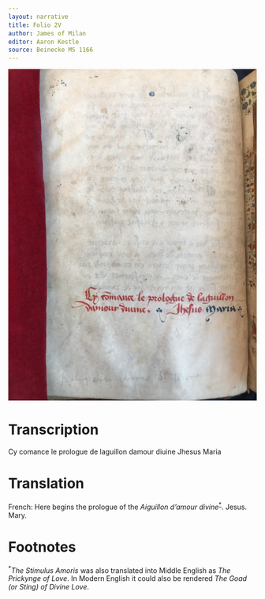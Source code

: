 ```yaml
---
layout: narrative
title: Folio 2V
author: James of Milan
editor: Aaron Kestle
source: Beinecke MS 1166
---
```


![Beinecke MS 1166 Folio 2V](https://github.com/oldfrenchtexts/L-aiguillon-d-amour-divine/blob/39a435f1bafc2301ef31d8406a069554c6edcc9a/assets/2V.jpg)

# Transcription

Cy comance le prologue de laguillon damour diuine Jhesus Maria

# Translation

French: Here begins the prologue of the *Aiguillon d’amour divine*<sup><a href="#fn1" id="ref1">\*</a></sup>. Jesus. Mary. 

# Footnotes

<sup id="fn1">*</sup>*The Stimulus Amoris* was also translated into Middle English as *The Prickynge of Love*. In Modern English it could also be rendered *The Goad (or Sting) of Divine Love*.
